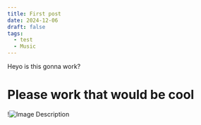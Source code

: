 ```yaml
---
title: First post
date: 2024-12-06
draft: false
tags:
  - test
  - Music
---
```


Heyo is this gonna work?
# Please work that would be cool

!![Image Description](/images/whatis.png)